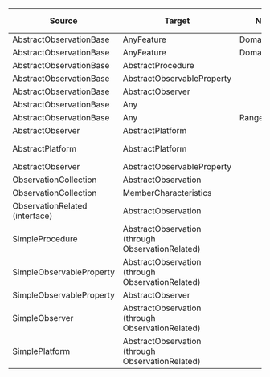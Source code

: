 

| Source                  | Target                | Name   | Source Role         | SC   | Target Role                | TC   | Navigability | Association class  | Source qualifiers | Target qualifiers |
| ----------------------- | --------------------- | ------ | ------------------- | ---- | -------------------------- | -----| ------------ | ------------------ | - | - | 
| AbstractObservationBase | AnyFeature            | DomainProxy? |               |      | proximateFeatureOfInterest | 0..* | S -> T       |                    | | | 
| AbstractObservationBase | AnyFeature            | Domain? |                    |      | ultimateFeatureOfInterest  | 0..* | S -> T       |                    | | | 
| AbstractObservationBase | AbstractProcedure     |        |                     |      | procedure                  | 0..* | S -> T       |                    | | |  
| AbstractObservationBase | AbstractObservableProperty |   |                     |      | observedProperty           | 0..* | S -> T       |                    | | |     
| AbstractObservationBase | AbstractObserver      |        |                     |      | observer                   | 0..* | S -> T       |                    | | | 
| AbstractObservationBase | Any                   |        |                     |      | metadata                   | 0..* | S -> T       |                    | | |  
| AbstractObservationBase | Any                   | Range  |                     |      | result                     | 0..* | S -> T       |                    | | | 
| AbstractObserver        | AbstractPlatform      |        | observer            | 0..* | platformDeployment         | 0..* | S <-> T      | Deployment         | | |  
| AbstractPlatform        | AbstractPlatform      |        | relatedPlatform     | 0..* | relatedPlatform            | 0..* | S <-> T      |                    | sourceRole, targetRole | sourceRole, targetRole | 
| AbstractObserver        | AbstractObservableProperty |   |                     |      | observableProperty         | 0..* | S -> T       |                    | | | 
| ObservationCollection   | AbstractObservation   |        |                     |      | member                     | 0..* | S -> T       |                    | | | 
| ObservationCollection   | MemberCharacteristics |        | collection          | 0..* | memberCharacteristics      | 0..1 | S <-> T      |                    | | |
| ObservationRelated (interface)   | AbstractObservation | |                     |      | relatedObservation         | 0..* | S -> T       |                    | | sourceRole, targetRole |
| SimpleProcedure         | AbstractObservation (through ObservationRelated) | | |      | relatedObservation         | 0..* | S -> T       |                    | | sourceRole, targetRole |
| SimpleObservableProperty | AbstractObservation (through ObservationRelated) | ||      | relatedObservation         | 0..* | S -> T       |                    | | sourceRole, targetRole |
| SimpleObservableProperty | AbstractObserver     |        |                     |      | observer                   | 0..* | S -> T       |                    | | |
| SimpleObserver           | AbstractObservation (through ObservationRelated) | ||      | relatedObservation         | 0..* | S -> T       |                    | | sourceRole, targetRole |
| SimplePlatform           | AbstractObservation (through ObservationRelated) | ||      | relatedObservation         | 0..* | S -> T       |                    | | sourceRole, targetRole |
